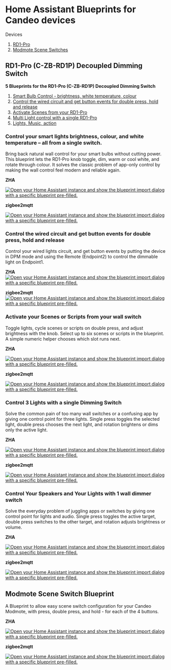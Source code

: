 
# Home Assistant Blueprints for Candeo devices #

Devices

1. [RD1-Pro](#rd1-pro-c-zb-rd1p-decoupled-dimming-switch)
2. [Modmote Scene Switches](#modmote-scene-switch-blueprint)



## RD1-Pro (C-ZB-RD1P) Decoupled Dimming Switch ##

**5 Blueprints for the RD1-Pro (C-ZB-RD1P) Decoupled Dimming Switch**

1. [Smart Bulb Control - brightness, white temperature, colour](#control-your-smart-lights-brightness-colour-and-white-temperature--all-from-a-single-switch)
2. [Control the wired circuit and get button events for double press, hold and release](#control-the-wired-circuit-and-get-button-events-for-double-press-hold-and-release)
3. [Activate Scenes from your RD1-Pro](#activate-your-scenes-or-scripts-from-your-wall-switch)
4. [Multi Light control with a single RD1-Pro](#control-3-lights-with-a-single-dimming-switch)
5. [Lights, Music, action](#control-your-speakers-and-your-lights-with-1-wall-dimmer-switch)


### Control your smart lights brightness, colour, and white temperature – all from a single switch. ###

Bring back natural wall control for your smart bulbs without cutting power. This blueprint lets the RD1-Pro knob toggle, dim, warm or cool white, and rotate through colour. It solves the classic problem of app-only control by making the wall control feel modern and reliable again.

**ZHA**

[![Open your Home Assistant instance and show the blueprint import dialog with a specific blueprint pre-filled.](https://my.home-assistant.io/badges/blueprint_import.svg)](https://my.home-assistant.io/redirect/blueprint_import/?blueprint_url=https://github.com/candeosmart/homeassistant-blueprints/blob/main/candeo-blueprint-zha-RD1P-smart-bulb-colour-light-control.yaml)

**zigbee2mqtt**

[![Open your Home Assistant instance and show the blueprint import dialog with a specific blueprint pre-filled.](https://my.home-assistant.io/badges/blueprint_import.svg)](https://my.home-assistant.io/redirect/blueprint_import/?blueprint_url=https://github.com/candeosmart/homeassistant-blueprints/blob/main/candeo-blueprint-zigbee2mqtt-RD1P-smart-bulb-colour-light-control.yaml)



### Control the wired circuit and get button events for double press, hold and release ###

Control your wired lights circuit, and get button events by putting the device in DPM mode and using the Remote (Endpoint2) to control the dimmable light on Endpoint1.

**ZHA**
[![Open your Home Assistant instance and show the blueprint import dialog with a specific blueprint pre-filled.](https://my.home-assistant.io/badges/blueprint_import.svg)](https://my.home-assistant.io/redirect/blueprint_import/?blueprint_url=https://github.com/candeosmart/homeassistant-blueprints/blob/main/candeo-blueprint-zha-RD1P-wired-light-button-actions.yaml)


**zigbee2mqtt**
[![Open your Home Assistant instance and show the blueprint import dialog with a specific blueprint pre-filled.](https://my.home-assistant.io/badges/blueprint_import.svg)](https://my.home-assistant.io/redirect/blueprint_import/?blueprint_url=https://github.com/candeosmart/homeassistant-blueprints/blob/main/candeo-blueprint-zigbee2mqtt-RD1P-wired-light-button-actions.yaml)



### Activate your Scenes or Scripts from your wall switch ###

Toggle lights, cycle scenes or scripts on double press, and adjust brightness with the knob.  Select up to six scenes or scripts  in the blueprint. A simple numeric helper chooses which slot runs next.

**ZHA**

[![Open your Home Assistant instance and show the blueprint import dialog with a specific blueprint pre-filled.](https://my.home-assistant.io/badges/blueprint_import.svg)](https://my.home-assistant.io/redirect/blueprint_import/?blueprint_url=https://github.com/candeosmart/homeassistant-blueprints/blob/main/candeo-blueprint-zha-RD1P-scene-control.yaml)

**zigbee2mqtt**

[![Open your Home Assistant instance and show the blueprint import dialog with a specific blueprint pre-filled.](https://my.home-assistant.io/badges/blueprint_import.svg)](https://my.home-assistant.io/redirect/blueprint_import/?blueprint_url=https://github.com/candeosmart/homeassistant-blueprints/blob/main/candeo-blueprint-zigbee2mqtt-RD1P-scene-control.yaml)



### Control 3 Lights with a single Dimming Switch ###

Solve the common pain of too many wall switches or a confusing app by giving one control point for three lights. Single press toggles the selected light, double press chooses the next light, and rotation brightens or dims only the active light.

**ZHA**

[![Open your Home Assistant instance and show the blueprint import dialog with a specific blueprint pre-filled.](https://my.home-assistant.io/badges/blueprint_import.svg)](https://my.home-assistant.io/redirect/blueprint_import/?blueprint_url=https://github.com/candeosmart/homeassistant-blueprints/blob/main/candeo-blueprint-zha-RD1P-3-light-control-toggle-dimming.yaml)

**zigbee2mqtt**

[![Open your Home Assistant instance and show the blueprint import dialog with a specific blueprint pre-filled.](https://my.home-assistant.io/badges/blueprint_import.svg)](https://my.home-assistant.io/redirect/blueprint_import/?blueprint_url=https://github.com/candeosmart/homeassistant-blueprints/blob/main/candeo-blueprint-zigbee2mqtt-RD1P-3-light-control-toggle-dimming.yaml)



### Control Your Speakers and Your Lights with 1 wall dimmer switch ###

Solve the everyday problem of juggling apps or switches by giving one control point for lights and audio. Single press toggles the active target, double press switches to the other target, and rotation adjusts brightness or volume.

**ZHA**

[![Open your Home Assistant instance and show the blueprint import dialog with a specific blueprint pre-filled.](https://my.home-assistant.io/badges/blueprint_import.svg)](https://my.home-assistant.io/redirect/blueprint_import/?blueprint_url=https://github.com/candeosmart/homeassistant-blueprints/blob/main/candeo-blueprint-zha-RD1P-light-and-speaker-control.yaml)

**zigbee2mqtt**

[![Open your Home Assistant instance and show the blueprint import dialog with a specific blueprint pre-filled.](https://my.home-assistant.io/badges/blueprint_import.svg)](https://my.home-assistant.io/redirect/blueprint_import/?blueprint_url=https://github.com/candeosmart/homeassistant-blueprints/blob/main/candeo-blueprint-zigbee2mqtt-RD1P-light-and-speaker-control.yaml)






## Modmote Scene Switch Blueprint ##

A Blueprint to allow easy scene switch configuration for your Candeo Modmote, with press, double press, and hold - for each of the 4 buttons.

**ZHA**

[![Open your Home Assistant instance and show the blueprint import dialog with a specific blueprint pre-filled.](https://my.home-assistant.io/badges/blueprint_import.svg)](https://my.home-assistant.io/redirect/blueprint_import/?blueprint_url=https://github.com/candeosmart/homeassistant-blueprints/blob/main/candeo-modmote-blueprint-zha.yaml)


**zigbee2mqtt**

[![Open your Home Assistant instance and show the blueprint import dialog with a specific blueprint pre-filled.](https://my.home-assistant.io/badges/blueprint_import.svg)](https://my.home-assistant.io/redirect/blueprint_import/?blueprint_url=https://github.com/candeosmart/homeassistant-blueprints/blob/main/candeo-modmote-blueprint-zigbee2mqtt.yaml)



